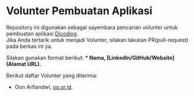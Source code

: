 # Volunter Pembuatan Aplikasi
Repository ini digunakan sebagai sayembara pencarian volunter untuk pembuatan aplikasi [Dicoding](www.dicoding.com).<br>
Jika Anda tertarik untuk menjadi Volunter, silakan lakukan PR(pull-request) pada berkas ini ya.<br>

Silakan gunakan format berikut:
**\* Nama, [LinkedIn/GitHub/Website](Alamat URL).**  

Berikut daftar Volunter yang diterima:
* Oon Arfiandwi, [oo.or.id](https://oo.or.id).

